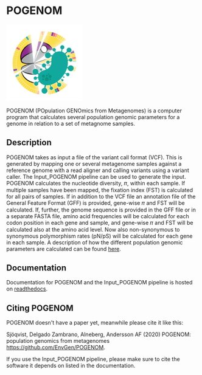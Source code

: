 # POGENOM #

<img src="https://github.com/EnvGen/POGENOM/blob/master/images/pogenom_4x4.jpg" width=200>

POGENOM (POpulation GENOmics from Metagenomes) is a computer program that calculates several population genomic parameters for a genome in relation to a set of metagnome samples.

## Description ##
POGENOM takes as input a file of the variant call format (VCF). This is generated by mapping one or several metagenome samples against a reference genome with a read aligner and calling variants using a variant caller. The Input_POGENOM pipeline can be used to generate the input. POGENOM calculates the nucleotide diversity, 𝜋, within each sample. If multiple samples have been mapped, the fixation index (FST) is calculated for all pairs of samples. If in addition to the VCF file an annotation file of the General Feature Format (GFF) is provided, gene-wise 𝜋 and FST will be calculated. If, further, the genome sequence is provided in the GFF file or in a separate FASTA file, amino acid frequencies will be calculated for each codon position in each gene and sample, and gene-wise 𝜋 and FST will be calculated also at the amino acid level. Now also non-synonymous to synonymous polymorphism rates (pN/pS) will be calculated for each gene in each sample. A description of how the different population genomic parameters are calculated can be found [here](https://github.com/EnvGen/POGENOM/blob/master/POGENOM_parameter_calculations.pdf).

## Documentation ##
Documentation for POGENOM and the Input_POGENOM pipeline is hosted on [readthedocs](https://pogenom.readthedocs.org).

## Citing POGENOM ##
POGENOM doesn't have a paper yet, meanwhile please cite it like this:

Sjöqvist, Delgado Zambrano, Alneberg, Andersson AF (2020) POGENOM: population genomics from metagenomes https://github.com/EnvGen/POGENOM.

If you use the Input_POGENOM pipeline, please make sure to cite the software it depends on listed in the documentation.

